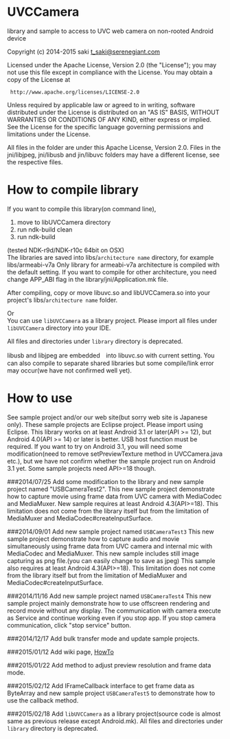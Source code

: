 UVCCamera
=========

library and sample to access to UVC web camera on non-rooted Android device

Copyright (c) 2014-2015 saki t_saki@serenegiant.com

 Licensed under the Apache License, Version 2.0 (the "License");
 you may not use this file except in compliance with the License.
 You may obtain a copy of the License at

     http://www.apache.org/licenses/LICENSE-2.0

 Unless required by applicable law or agreed to in writing, software
 distributed under the License is distributed on an "AS IS" BASIS,
 WITHOUT WARRANTIES OR CONDITIONS OF ANY KIND, either express or implied.
 See the License for the specific language governing permissions and
 limitations under the License.

All files in the folder are under this Apache License, Version 2.0.
Files in the jni/libjpeg, jni/libusb and jin/libuvc folders may have a different license,
see the respective files.

How to compile library  
=========
If you want to compile this library(on command line),
 1. move to libUVCCamera directory
 2. run ndk-build clean
 3. run ndk-build

(tested NDK-r9d/NDK-r10c 64bit on OSX)  
The libraries are saved into libs/`architecture name` directory, for example libs/armeabi-v7a
Only library for armeabi-v7a architecture is compiled with the default setting.
If you want to compile for other architecture, you need change APP_ABI flag in the
library/jni/Application.mk file.

After compiling, copy or move libuvc.so and libUVCCamera.so into your project's 
libs/`architecture name` folder.

Or  
You can use `libUVCCamera` as a library project. Please import all files under `libUVCCamera`
directory into your IDE.  

All files and directories under `library` directory is deprecated.

libusb and libjpeg are embedded　into libuvc.so with current setting. You can also compile to
separate shared libraries but some compile/link error may occur(we have not confirmed well yet). 

How to use
=========
See sample project and/or our web site(but sorry web site is Japanese only).
These sample projects are Eclipse project. Please import using Eclipse.
This library works on at least Android 3.1 or later(API >= 12), but Android 4.0(API >= 14)
or later is better. USB host function must be required.
If you want to try on Android 3.1, you will need some modification(need to remove 
setPreviewTexture method in UVCCamera.java etc.), but we have not confirm whether the sample
project run on Android 3.1 yet.
Some sample projects need API>=18 though.

###2014/07/25
Add some modification to the library and new sample project named "USBCameraTest2".
This new sample project demonstrate how to capture movie using frame data from
UVC camera with MediaCodec and MediaMuxer.
New sample requires at least Android 4.3(API>=18).
This limitation does not come from the library itself but from the limitation of 
MediaMuxer and MediaCodec#createInputSurface.

###2014/09/01
Add new sample project named `USBCameraTest3`
This new sample project demonstrate how to capture audio and movie simultaneously
using frame data from UVC camera and internal mic with MediaCodec and MediaMuxer.
This new sample includes still image capturing as png file.(you can easily change to
save as jpeg) This sample also requires at least Android 4.3(API>=18).
This limitation does not come from the library itself but from the limitation of 
MediaMuxer and MediaCodec#createInputSurface.

###2014/11/16
Add new sample project named `USBCameraTest4`
This new sample project mainly demonstrate how to use offscreen rendering
and record movie without any display.
The communication with camera execute as Service and continue working
even if you stop app. If you stop camera communication, click "stop service" button.

###2014/12/17
Add bulk transfer mode and update sample projects.

###2015/01/12
Add wiki page, [HowTo](https://github.com/saki4510t/UVCCamera/wiki/howto "HowTo")

###2015/01/22
Add method to adjust preview resolution and frame data mode.

###2015/02/12
Add IFrameCallback interface to get frame data as ByteArray
and new sample project `USBCameraTest5` to demonstrate how to use the callback method.

###2015/02/18
Add `libUVCCamera` as a library project(source code is almost same as previous release except Android.mk).
All files and directories under `library` directory is deprecated.
